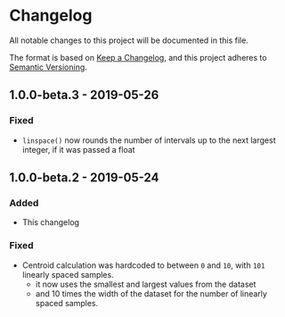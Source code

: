 # Changelog

All notable changes to this project will be documented in this file.

The format is based on [Keep a Changelog](https://keepachangelog.com/en/1.0.0/),
and this project adheres to [Semantic Versioning](https://semver.org/spec/v2.0.0.html).

<!-- ## [Unreleased] -->

## 1.0.0-beta.3 - 2019-05-26

### Fixed

- `linspace()` now rounds the number of intervals up to the next largest integer, if it was passed a float

## 1.0.0-beta.2 - 2019-05-24

### Added

- This changelog

### Fixed

- Centroid calculation was hardcoded to between `0` and `10`, with `101` linearly spaced samples.
  - it now uses the smallest and largest values from the dataset
  - and 10 times the width of the dataset for the number of linearly spaced samples.
